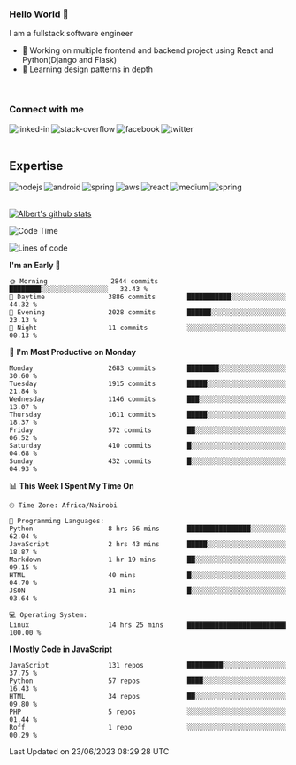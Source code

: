 

### Hello World 👋
I am a fullstack software engineer
- 🔭 Working on multiple frontend and backend project using React and Python(Django and Flask)
- 🌱 Learning design patterns in depth

<br>

### Connect with me

[<img align="left" alt="linked-in" src="https://img.shields.io/badge/linkedin-%230077B5.svg?&style=for-the-badge&logo=linkedin&logoColor=white" />](https://www.linkedin.com/in/albert-byrone/)

<!-- [<img align="left" alt="medium" src="https://img.shields.io/badge/medium-%2312100E.svg?&style=for-the-badge&logo=medium&logoColor=white" />](https://56faisal.medium.com/) -->

[<img align="left" alt="stack-overflow" src="https://img.shields.io/badge/stack%20overflow-FE7A16?logo=stack-overflow&logoColor=white&style=for-the-badge" />](https://stackoverflow.com/users/11916317/albert-byrone)

[<img align="left" alt="facebook" src="https://img.shields.io/badge/facebook-%231877F2.svg?&style=for-the-badge&logo=facebook&logoColor=white" />](https://web.facebook.com/albert.byrone.1/)

[<img align="left" alt="twitter" src="https://img.shields.io/badge/twitter-%231DA1F2.svg?&style=for-the-badge&logo=twitter&logoColor=white" />](https://twitter.com/byrone_albert)

<br>

<br>

## Expertise
<img align="left" alt="nodejs" src="https://img.shields.io/badge/python%20-%2343853D.svg?&style=for-the-badge&logo=node.js&logoColor=white" />
<img align="left" alt="android" src="https://img.shields.io/badge/Flask-3DDC84?logo=android&logoColor=white&style=for-the-badge" />
<img align="left" alt="spring" src="https://img.shields.io/badge/drf%20-%236DB33F.svg?&style=for-the-badge&logo=spring&logoColor=white" />
<img align="left" alt="aws" src="https://img.shields.io/badge/django%20AWS-%23232F3E?logo=amazon-aws&logoColor=white&style=for-the-badge" />
<img align="left" alt="react" src="https://img.shields.io/badge/react%20-%2320232a.svg?&style=for-the-badge&logo=react&logoColor=%2361DAFB" />
<img align="left" alt="medium" src="https://img.shields.io/badge/Angular-%23316192.svg?&style=for-the-badge&logo=postgresql&logoColor=white" />
<img align="left" alt="spring" src="https://img.shields.io/badge/Javascript%20-%236DB33F.svg?&style=for-the-badge&logo=spring&logoColor=white" />
<br>
<br>


[![Albert's github stats](https://github-readme-stats.vercel.app/api?username=Albert-Byrone&count_private=true&show_icons=true&theme=radical&hide_rank=false)](https://github.com/anuraghazra/github-readme-stats)

<!-- [![Top Langs](https://github-readme-stats.vercel.app/api/top-langs/?username=Albert-Byrone&layout=compact)](https://github.com/anuraghazra/github-readme-stats) -->

<!--
**Albert-Byrone/Albert-Byrone** is a ✨ _special_ ✨ repository because its `README.md` (this file) appears on your GitHub profile.

Here are some ideas to get you started:

- 🔭 I’m currently working on ...
- 🌱 I’m currently learning ...
- 👯 I’m looking to collaborate on ...
- 🤔 I’m looking for help with ...
- 💬 Ask me about ...
- 📫 How to reach me: ...
- 😄 Pronouns: ...
- ⚡ Fun fact: ...
-->


<!--START_SECTION:waka-->
![Code Time](http://img.shields.io/badge/Code%20Time-603%20hrs%206%20mins-blue)

![Lines of code](https://img.shields.io/badge/From%20Hello%20World%20I%27ve%20Written-62.5%20million%20lines%20of%20code-blue)

**I'm an Early 🐤** 

```text
🌞 Morning                2844 commits        ████████░░░░░░░░░░░░░░░░░   32.43 % 
🌆 Daytime                3886 commits        ███████████░░░░░░░░░░░░░░   44.32 % 
🌃 Evening                2028 commits        ██████░░░░░░░░░░░░░░░░░░░   23.13 % 
🌙 Night                  11 commits          ░░░░░░░░░░░░░░░░░░░░░░░░░   00.13 % 
```
📅 **I'm Most Productive on Monday** 

```text
Monday                   2683 commits        ████████░░░░░░░░░░░░░░░░░   30.60 % 
Tuesday                  1915 commits        █████░░░░░░░░░░░░░░░░░░░░   21.84 % 
Wednesday                1146 commits        ███░░░░░░░░░░░░░░░░░░░░░░   13.07 % 
Thursday                 1611 commits        █████░░░░░░░░░░░░░░░░░░░░   18.37 % 
Friday                   572 commits         ██░░░░░░░░░░░░░░░░░░░░░░░   06.52 % 
Saturday                 410 commits         █░░░░░░░░░░░░░░░░░░░░░░░░   04.68 % 
Sunday                   432 commits         █░░░░░░░░░░░░░░░░░░░░░░░░   04.93 % 
```


📊 **This Week I Spent My Time On** 

```text
🕑︎ Time Zone: Africa/Nairobi

💬 Programming Languages: 
Python                   8 hrs 56 mins       ████████████████░░░░░░░░░   62.04 % 
JavaScript               2 hrs 43 mins       █████░░░░░░░░░░░░░░░░░░░░   18.87 % 
Markdown                 1 hr 19 mins        ██░░░░░░░░░░░░░░░░░░░░░░░   09.15 % 
HTML                     40 mins             █░░░░░░░░░░░░░░░░░░░░░░░░   04.70 % 
JSON                     31 mins             █░░░░░░░░░░░░░░░░░░░░░░░░   03.64 % 

💻 Operating System: 
Linux                    14 hrs 25 mins      █████████████████████████   100.00 % 
```

**I Mostly Code in JavaScript** 

```text
JavaScript               131 repos           █████████░░░░░░░░░░░░░░░░   37.75 % 
Python                   57 repos            ████░░░░░░░░░░░░░░░░░░░░░   16.43 % 
HTML                     34 repos            ██░░░░░░░░░░░░░░░░░░░░░░░   09.80 % 
PHP                      5 repos             ░░░░░░░░░░░░░░░░░░░░░░░░░   01.44 % 
Roff                     1 repo              ░░░░░░░░░░░░░░░░░░░░░░░░░   00.29 % 
```




 Last Updated on 23/06/2023 08:29:28 UTC
<!--END_SECTION:waka-->
